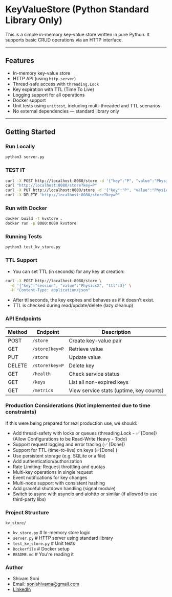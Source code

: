 # KeyValueStore (Python Standard Library Only)

This is a simple in-memory key-value store written in pure Python. It supports basic CRUD operations via an HTTP interface.

---

## Features

- In-memory key-value store
- HTTP API (using `http.server`)
- Thread-safe access with `threading.Lock`
- Key expiration with TTL (Time To Live)
- Logging support for all operations
- Docker support
- Unit tests using `unittest`, including multi-threaded and TTL scenarios
- No external dependencies — standard library only

---

## Getting Started

### Run Locally

```bash
python3 server.py
```

### TEST IT
```bash
curl -X POST http://localhost:8080/store -d '{"key":"P", "value":"PhysicsX"}' -H "Content-Type: application/json"
curl "http://localhost:8080/store?key=P"
curl -X PUT http://localhost:8080/store -d '{"key":"P", "value":"PhysicsXKeyValueStore"}' -H "Content-Type: application/json"
curl -X DELETE "http://localhost:8080/store?key=P"
```

### Run with Docker
```bash
docker build -t kvstore .
docker run -p 8080:8080 kvstore
```

### Running Tests
```bash
python3 test_kv_store.py
```

### TTL Support
- You can set TTL (in seconds) for any key at creation:
```bash
curl -X POST http://localhost:8080/store \
  -d '{"key":"session", "value":"PhysicsX", "ttl":3}' \
  -H "Content-Type: application/json"
```
- After ttl seconds, the key expires and behaves as if it doesn't exist.
- TTL is checked during read/update/delete (lazy cleanup)


### API Endpoints
| Method | Endpoint         | Description           |
| ------ | ---------------- | --------------------- |
| POST   | `/store`         | Create key-value pair |
| GET    | `/store?key=P` | Retrieve value        |
| PUT    | `/store`         | Update value          |
| DELETE | `/store?key=P` | Delete key            |
| GET    | `/health`         | Check service status   |
| GET    | `/keys`           | List all non-expired keys |
| GET    | `/metrics`        | View service stats (uptime, key counts) |

### Production Considerations (Not implemented due to time constraints)
If this were being prepared for real production use, we should:
- Add thread-safety with locks or queues (threading.Lock - ✅ [Done]) (Allow Configurations to be Read-Write Heavy - Todo)
- Support request logging and error tracing (✅ [Done])
- Support for TTL (time-to-live) on keys (✅[Done] )
- Use persistent storage (e.g. SQLite or a file)
- Add authentication/authorization
- Rate Limiting: Request throttling and quotas
- Multi-key operations in single request
- Event notifications for key changes
- Multi-node support with consistent hashing
- Add graceful shutdown handling (signal module)
- Switch to async with asyncio and aiohttp or similar (if allowed to use third-party libs)

### Project Structure
`kv_store/`
 - `kv_store.py`          # In-memory store logic
 - `server.py`            # HTTP server using standard library
 - `test_kv_store.py`     # Unit tests
 - `Dockerfile`           # Docker setup
 - `README.md`           # You're reading it

### Author
- Shivam Soni
- Email: sonishivama@gmail.com
- [LinkedIn](https://linkedin.com/in/sonishivama)